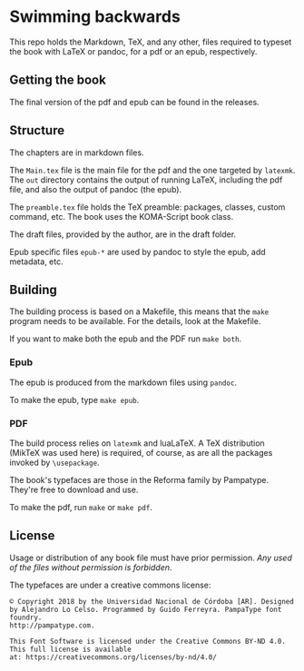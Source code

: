 # Swimming backwards

This repo holds the Markdown, TeX, and any other, files required
to typeset the book with LaTeX or pandoc, for a
pdf or an epub, respectively.

## Getting the book

The final version of the pdf and epub can be
found in the releases.

## Structure

The chapters are in markdown files.

The `Main.tex` file is the main file
for the pdf and the one targeted by `latexmk`.
The `out` directory contains the output of running LaTeX,
including the pdf file, and also the output of pandoc
(the epub).

The `preamble.tex` file holds the TeX preamble:
packages, classes, custom command, etc.
The book uses the KOMA-Script book class.

The draft files, provided by the author, are
in the draft folder.

Epub specific files `epub-*` are used by pandoc to
style the epub, add metadata, etc.

## Building

The building process is based on a Makefile,
this means that the `make` program needs to be
available. For the details, look at the Makefile.

If you want to make both the epub and the PDF
run `make both`.

### Epub

The epub is produced from the markdown files
using `pandoc`.

To make the epub, type `make epub`.

### PDF

The build process relies on `latexmk` and
luaLaTeX. A TeX distribution (MikTeX was used here)
is required, of course, as are all the packages
invoked by `\usepackage`.

The book's typefaces are those in the Reforma family
by Pampatype. They're free to download and use.

To make the pdf, run `make` or `make pdf`.

## License

Usage or distribution of any book file must have prior permission.
*Any used of the files without permission is forbidden*.

The typefaces are under a creative commons license:

```{none}
© Copyright 2018 by the Universidad Nacional de Córdoba [AR]. Designed by Alejandro Lo Celso. Programmed by Guido Ferreyra. PampaType font foundry.
http://pampatype.com.

This Font Software is licensed under the Creative Commons BY-ND 4.0. This full license is available at: https://creativecommons.org/licenses/by-nd/4.0/
```
